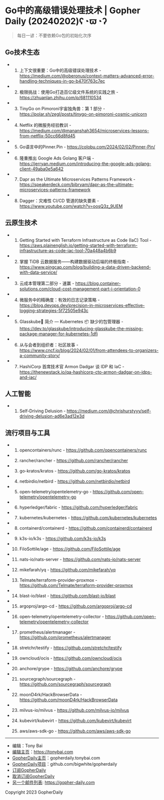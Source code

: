 # Go中的高级错误处理技术 | Gopher Daily (20240202)ʕ◔ϖ◔ʔ

>每日一谚：不要依赖Go包的初始化次序

## Go技术生态


- 1. 上下文很重要：Go中的高级错误处理技术 - https://medium.com/@oberonus/context-matters-advanced-error-handling-techniques-in-go-b470f763c7ec

- 2. 极限挑战：使用Go打造百亿级文件系统的实践之旅 - https://zhuanlan.zhihu.com/p/681110534

- 3. TinyGo on Pimoroni宇宙独角兽：第 1 部分 - https://polar.sh/zegl/posts/tinygo-on-pimoroni-cosmic-unicorn

- 4. Netflix 的微服务经验教训 - https://medium.com/@mananshah3654/microservices-lessons-from-netflix-50cc66d8fd45

- 5. Go语言中的Pinner.Pin - https://colobu.com/2024/02/02/Pinner-Pin/

- 6. 隆重推出 Google Ads Golang 客户端 - https://jerryan.medium.com/introducing-the-google-ads-golang-client-49aba0e5a642

- 7. Dapr as the Ultimate Microservices Patterns Framework - https://speakerdeck.com/bibryam/dapr-as-the-ultimate-microservices-patterns-framework

- 8. Dagger：灾难性 CI/CD 管道的缺失要素 - https://www.youtube.com/watch?v=oosQ3z_9UEM


## 云原生技术


- 1. Getting Started with Terraform Infrastructure as Code (IaC) Tool - https://aws.plainenglish.io/getting-started-with-terraform-infrastructure-as-code-iac-tool-70a448a4b6b9

- 2. 掌握 TiDB 云数据服务——构建数据驱动后端的终极指南 - https://www.pingcap.com/blog/building-a-data-driven-backend-with-data-service/

- 3. 云成本管理第二部分 - 速赢 - https://blog.container-solutions.com/cloud-cost-management-part-i-orientation-0

- 4. 微服务中的精确度：有效的日志记录策略 - https://blog.devops.dev/precision-in-microservices-effective-logging-strategies-5f72505e943c

- 5. Glasskube🧊 简介 — Kubernetes 📦 缺少的包管理器 - https://dev.to/glasskube/introducing-glasskube-the-missing-package-manager-for-kubernetes-1dfi

- 6. 从与会者到组织者：社区故事 - https://www.cncf.io/blog/2024/02/01/from-attendees-to-organizers-a-community-story/

- 7. HashiCorp 首席技术官 Armon Dadgar 谈 IDP 和 IaC - https://thenewstack.io/qa-hashicorp-cto-armon-dadgar-on-idps-and-iac/


## 人工智能


- 1. Self-Driving Delusion - https://medium.com/@chrishurstyyy/self-driving-delusion-ad6e3ad12e3d


## 流行项目与工具


- 1. opencontainers/runc - https://github.com/opencontainers/runc

- 2. rancher/rancher - https://github.com/rancher/rancher

- 3. go-kratos/kratos - https://github.com/go-kratos/kratos

- 4. netbirdio/netbird - https://github.com/netbirdio/netbird

- 5. open-telemetry/opentelemetry-go - https://github.com/open-telemetry/opentelemetry-go

- 6. hyperledger/fabric - https://github.com/hyperledger/fabric

- 7. kubernetes/kubernetes - https://github.com/kubernetes/kubernetes

- 8. containerd/containerd - https://github.com/containerd/containerd

- 9. k3s-io/k3s - https://github.com/k3s-io/k3s

- 10. FiloSottile/age - https://github.com/FiloSottile/age

- 11. nats-io/nats-server - https://github.com/nats-io/nats-server

- 12. mikefarah/yq - https://github.com/mikefarah/yq

- 13. Telmate/terraform-provider-proxmox - https://github.com/Telmate/terraform-provider-proxmox

- 14. blast-io/blast - https://github.com/blast-io/blast

- 15. argoproj/argo-cd - https://github.com/argoproj/argo-cd

- 16. open-telemetry/opentelemetry-collector - https://github.com/open-telemetry/opentelemetry-collector

- 17. prometheus/alertmanager - https://github.com/prometheus/alertmanager

- 18. stretchr/testify - https://github.com/stretchr/testify

- 19. owncloud/ocis - https://github.com/owncloud/ocis

- 20. anchore/grype - https://github.com/anchore/grype

- 21. sourcegraph/sourcegraph - https://github.com/sourcegraph/sourcegraph

- 22. moonD4rk/HackBrowserData - https://github.com/moonD4rk/HackBrowserData

- 23. milvus-io/milvus - https://github.com/milvus-io/milvus

- 24. kubevirt/kubevirt - https://github.com/kubevirt/kubevirt

- 25. aws/aws-sdk-go - https://github.com/aws/aws-sdk-go


----

- 编辑：Tony Bai
- [编辑主页](https://tonybai.com)：https://tonybai.com
- [GopherDaily主页](https://gopherdaily.tonybai.com)：gopherdaily.tonybai.com
- [GopherDaily项目](https://github.com/bigwhite/gopherdaily)：github.com/bigwhite/gopherdaily
- [订阅GopherDaily](https://gopherdaily.tonybai.com/subscribe)
- [取消订阅GopherDaily](https://gopherdaily.tonybai.com/unsubscribe)
- [另一个邮件列表](https://gopher-daily.com): https://gopher-daily.com

Copyright 2023 GopherDaily
